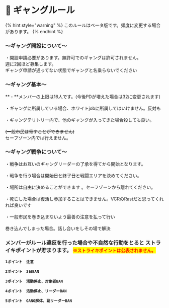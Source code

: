 # 📗 ギャングルール

{% hint style="warning" %}
このルールはベータ版です。頻度に変更する場合があります。
{% endhint %}

### **～ギャング開設について～**

・開設申請必要があります。無許可でのギャングは許可されません。\
週に2回ほど募集します。\
ギャング申請が通ってない状態でギャングと名乗らないでください

### **～ギャング基本～**

**・**メンバーの上限は16人です。(今後PDが増えた場合は32に変更されます)\
\
・ギャングに所属している場合、ホワイトjobに所属してはいけません。反対も\
\
・ギャングテリトリー内で、他のギャングが入ってきた場合殺しても良い。\
\
~~(一般市民は脅すことができません)~~\
セーフゾーン内では行えません。

### **～ギャング戦争について～**

・戦争はお互いのギャングリーダーの了承を得てから開始となります。\
\
・戦争を行う場合は~~開始日と終了日と~~戦闘エリアを決めてください。\
\
・場所は自由に決めることができます 。セーフゾーンから離れてください。\
\
・死亡した場合は復活し参加することはできません。VCRのRastだと思ってくれれば良いです\
\
・一般市民を巻き込まないよう最善の注意を払って行い \
\
巻き込んでしまった場合。話し合いをしその場で解決&#x20;

### メンバーがルール違反を行った場合や不自然な行動をとると ストライキポイントが貯まります。 <mark style="color:red;">`※ストライキポイントは公表されません。`</mark>

**`1ポイント　注意`**

**`2ポイント　3日BAN`**

**`3ポイント　活動停止、対象者BAN`**

**`4ポイント　活動停止、リーダーBAN`**

**`5ポイント　GANG解体、副リーダーBAN`**
